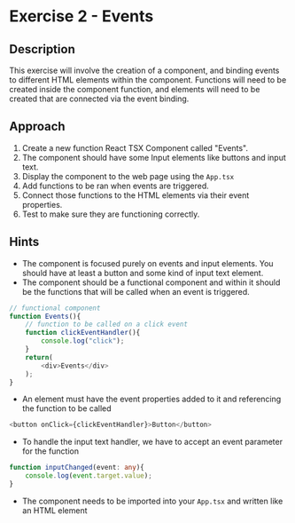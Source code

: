 # Exercise 2 - Events

## Description

This exercise will involve the creation of a component, and binding events to different HTML elements within the component. Functions will need to be created inside the component function, and elements will need to be created that are connected via the event binding.

## Approach

1. Create a new function React TSX Component called "Events".
2. The component should have some Input elements like buttons and input text.
3. Display the component to the web page using the `App.tsx`
4. Add functions to be ran when events are triggered.
5. Connect those functions to the HTML elements via their event properties.
6. Test to make sure they are functioning correctly.

## Hints

- The component is focused purely on events and input elements. You should have at least a button and some kind of input text element.
- The component should be a functional component and within it should be the functions that will be called when an event is triggered.

```typescript
// functional component
function Events(){
    // function to be called on a click event
    function clickEventHandler(){
        console.log("click");
    }
    return(
        <div>Events</div>
    );
}
```

- An element must have the event properties added to it and referencing the function to be called

```typescript
<button onClick={clickEventHandler}>Button</button>
```

- To handle the input text handler, we have to accept an event parameter for the function

```typescript
function inputChanged(event: any){
    console.log(event.target.value);
}
```

- The component needs to be imported into your `App.tsx` and written like an HTML element